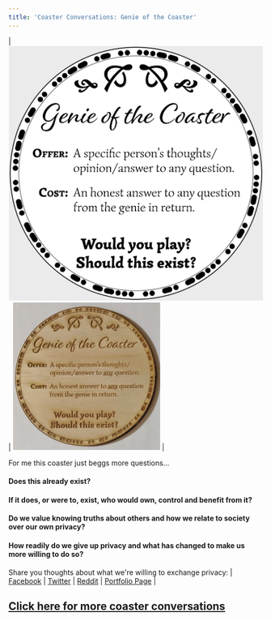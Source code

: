 ```yaml
---
title: 'Coaster Conversations: Genie of the Coaster'
---
```


| ![Coaster1](coasters/img/coaster1.png) |  ![Coaster1](coasters/img/physical1.jpg) |



For me this coaster just beggs more questions...

#### Does this already exist?

#### If it does, or were to, exist, who would own, control and benefit from it?

#### Do we value knowing truths about others and how we relate to society over our own privacy?

#### How readily do we give up privacy and what has changed to make us more willing to do so?

Share you thoughts about what we're willing to exchange privacy:
| [Facebook](facebook.com) | [Twitter](twitter.com) | [Reddit](reddit.com) | [Portfolio Page](http://sambackwell.com) |




## [Click here for more coaster conversations](./coasters)